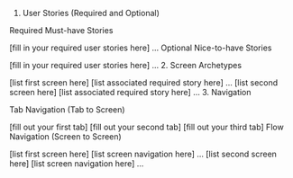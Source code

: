 1. User Stories (Required and Optional)

Required Must-have Stories

[fill in your required user stories here]
…
Optional Nice-to-have Stories

[fill in your required user stories here]
…
2. Screen Archetypes

[list first screen here]
[list associated required story here]
…
[list second screen here]
[list associated required story here]
…
3. Navigation

Tab Navigation (Tab to Screen)

[fill out your first tab]
[fill out your second tab]
[fill out your third tab]
Flow Navigation (Screen to Screen)

[list first screen here]
[list screen navigation here]
…
[list second screen here]
[list screen navigation here]
…
